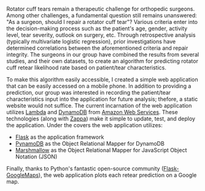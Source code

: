 Rotator cuff tears remain a therapeutic challenge for orthopedic surgeons. Among other challenges, a fundamental question still remains unanswered: "As a surgeon, should I repair a rotator cuff tear"? Various criteria enter into the decision-making process such as the patient's age, gender, activity level, tear severity, outlook on surgery, etc. Through retrospective analysis (typically multivariate logistic regression), prior investigations have determined correlations between the aforementioned criteria and repair integrity. The surgeons in our group have combined the results from several studies, and their own datasets, to create an algorithm for predicting rotator cuff retear likelihood rate based on patient/tear characteristics.

To make this algorithm easily accessible, I created a simple web application that can be easily accessed on a mobile phone. In addition to providing a prediction, our group was interested in recording the patient/tear characteristics input into the application for future analysis; thefore, a static website would not suffice. The current incarnation of the web application utilizes [Lambda](https://aws.amazon.com/lambda/) and [DynamoDB](https://aws.amazon.com/dynamodb/) from [Amazon Web Services](https://aws.amazon.com/). These technologies (along with [Zappa](https://github.com/Miserlou/Zappa)) make it simple to update, test, and deploy the application. Under the covers the web application utilizes:

* [Flask](https://github.com/pallets/flask) as the application framework
* [PynamoDB](https://github.com/pynamodb/PynamoDB) as the Object Relational Mapper for DynamoDB
* [Marshmallow](https://github.com/marshmallow-code/marshmallow) as the Object Relational Mapper for JavaScript Object Notation (JSON)

Finally, thanks to Python's fantastic open-source community ([Flask-GoogleMaps](https://github.com/flask-extensions/Flask-GoogleMaps)), the web application plots each retear prediction on a Google map.
